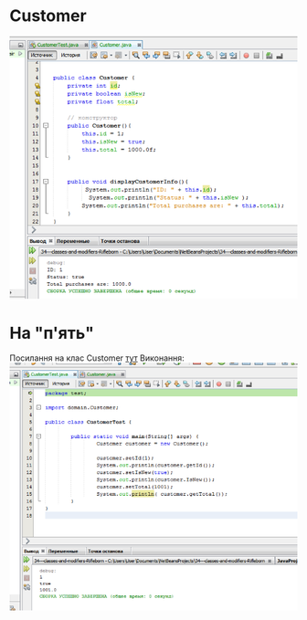 # Customer
![](https://github.com/ppc-ntu-khpi/34---classes-and-modifiers-Rifleborn/blob/main/images/done.png)
# На "п'ять"
Посилання на клас Customer [тут](https://github.com/ppc-ntu-khpi/34---classes-and-modifiers-Rifleborn/blob/main/src/domain/Customer.java)
Виконання:  
![](https://github.com/ppc-ntu-khpi/34---classes-and-modifiers-Rifleborn/blob/main/images/methods.png)


